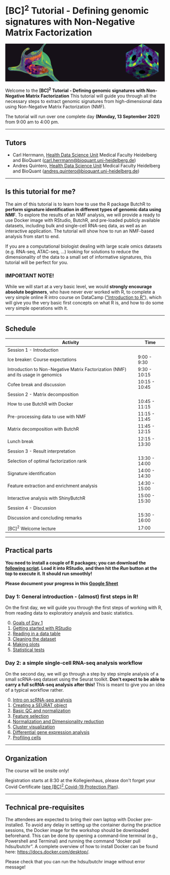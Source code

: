 # [BC]<sup>2</sup> Tutorial - Defining genomic signatures with Non-Negative Matrix Factorization

![](./The_end.png)

Welcome to the **[BC]<sup>2</sup> Tutorial - Defining genomic signatures with Non-Negative Matrix Factorization** This tutorial will guide you through all the necessary steps to extract genomic signatures from high-dimensional data using Non-Negative Matrix Factorization (NMF). 

The tutorial will run over one complete day **(Monday, 13 September 2021)** from 9:00 am to 4:00 pm.

******
## Tutors

* Carl Herrmann, [Health Data Science Unit](https://www.hdsu.org/) Medical Faculty Heidelberg and BioQuant (carl.herrmann@bioquant.uni-heidelberg.de)
* Andres Quintero, [Health Data Science Unit](https://www.hdsu.org/) Medical Faculty Heidelberg and BioQuant (andres.quintero@bioquant.uni-heidelberg.de)


********

## Is this tutorial for me?

The aim of this tutorial is to learn how to use the R package ButchR to **perform signature identification in different types of genomic data using NMF**. To explore the results of an NMF analysis, we will provide a ready to use Docker image with RStudio, ButchR, and pre-loaded publicly available datasets, including bulk and single-cell RNA-seq data, as well as an interactive application. The tutorial will show how to run an NMF-based analysis from start to end.

If you are a computational biologist dealing with large scale omics datasets (e.g. RNA-seq, ATAC-seq, …) looking for solutions to reduce the dimensionality of the data to a small set of informative signatures, this tutorial will be perfect for you.


### IMPORTANT NOTE! 

 While we will start at a very basic level, we would **strongly encourage absolute beginners**, who have never ever worked with R, to complete a very simple online R intro course on DataCamp (["Introduction to R"](https://learn.datacamp.com/courses/free-introduction-to-r)), which will give you the very basic first concepts on what R is, and how to do some very simple operations with it.


********


## Schedule

<!-- <style>
.heatMap {
    width: 70%;
    text-align: center;
}
.heatMap th {
background: grey;
word-wrap: break-word;
text-align: center;
}
.heatMap tr:nth-child(1) { background: firebrick; }
.heatMap tr:nth-child(4) { background: cadetblue; }
.heatMap tr:nth-child(5) { background: firebrick; }
.heatMap tr:nth-child(9) { background: cadetblue; }
.heatMap tr:nth-child(10) { background: firebrick; }
.heatMap tr:nth-child(15) { background: firebrick; }
.heatMap tr:nth-child(17) { background: darkcyan; }

.heatMap th:first-of-type { width: 50%; }
.heatMap th:nth-of-type(2) { width: 20%; }

</style> -->

<div class="heatMap">

| Activity | Time |
| -- | ----------- |
| Session 1 - Introduction |  |
| Ice breaker: Course expectations | 9:00 - 9:30 | 
| Introduction to Non-Negative Matrix Factorization (NMF) and its usage in genomics | 9:30 - 10:15 | 
| Cofee break and discussion | 10:15 - 10:45| 
| Session 2 - Matrix decomposition |  |
| How to use ButchR with Docker | 10:45 - 11:15 | 
| Pre-processing data to use with NMF | 11:15 - 11:45 | 
| Matrix decomposition with ButchR | 11:45 - 12:15 | 
| Lunch break | 12:15 - 13:30 | 
| Session 3 - Result interpretation |  |
| Selection of optimal factorization rank | 13:30 - 14:00 | 
| Signature identification | 14:00 - 14:30 | 
| Feature extraction and enrichment analysis | 14:30 - 15:00 | 
| Interactive analysis with ShinyButchR | 15:00 - 15:30| 
| Session 4 - Discussion | | 
| Discussion and concluding remarks | 15:30 - 16:00| 
| [BC]<sup>2</sup> Welcome lecture | 17:00 | 

</div>




********
<!-- ## Slides

Here are the links to the slides

* Day 1 : [introduction](./irtg2021_intro.pdf)
* Day 1 : [R markdown](./irtg2021_rmarkdown.pdf)
* Day 1 : [Data types](./irtg2021_datatypes.pdf)
* Day 1 : [Statistical tests](./irtg2021_tests.pdf)

* Day 2 : [Introduction to single-cell analysis](https://docs.google.com/presentation/d/1DSC6gUIbO6PzrqLCt1jp-sIx1U31TvMdDGgKdhohCIY/edit?ts=60c8bafb#slide=id.gdf238a40cf_0_5) -->


## Practical parts


**You need to install a couple of R packages; you can download the 
[following script](./install_packages.R). Load it into RStudio, and then hit the *Run* button at the top to execute it. It should run smoothly!**

**Please document your progress in this [Google Sheet](https://docs.google.com/spreadsheets/d/1rFcWJJD-qOqeRWZvhqPEqMCt_ddtinvdTlLPl2Syomw/edit?usp=sharing)**

### Day 1: General introduction - (almost) first steps in R!                                        


On the first day, we will guide you through the first steps of working with R, from reading data to exploratory analysis and basic statistics.

0. [Goals of Day 1](./day1/00_Objectives.md)
1. [Getting started with RStudio](./day1/01_rstudio.md)
2. [Reading in a data table](./day1/02_dataframe.md)
3. [Cleaning the dataset](./day1/03_cleanup.md)
4. [Making plots](./day1/04_plotting.md)
5. [Statistical tests](./day1/05_test.md)
                                                   

### Day 2: a simple single-cell RNA-seq analysis workflow

On the second day, we will go through a step by step simple analysis of a small scRNA-seq dataset using the Seurat toolkit. **Don't expect to be able to carry a full scRNA-seq analysis after this!** This is meant to give you an idea of a typical workflow rather.

0. [Intro on scRNA-seq analysis](./day2/00.md)
1. [Creating a SEURAT object](./day2/01.md)
2. [Basic QC and normalization ](./day2/02.md)
3. [Feature selection](./day2/03.md)
4. [Normalization and Dimensionality reduction](./day2/04.md)
5. [Cluster visualization](./day2/05.md)
6. [Differential gene expression analysis](./day2/06.md)
7. [Profiling cells](./day2/07.md)




*********
## Organization

The course will be onsite only! 

Registration starts at 8:30 at the Kollegienhaus, please don't forget your Covid Certificate ([see [BC]<sup>2</sup> Covid-19 Protection Plan](https://www.bc2.ch/covid-19-protection-plan)).

**********
## Technical pre-requisites

 The attendees are expected to bring their own laptop with Docker pre-installed. To avoid any delay in setting up the container during the practice sessions, the Docker image for the workshop should be downloaded beforehand. This can be done by opening a command-line terminal (e.g., Powershell and Terminal) and running the command “docker pull hdsu/butchr”. A complete overview of how to install Docker can be found here: https://docs.docker.com/desktop/. 


Please check that you can run the hdsu/butchr image without error message!